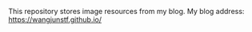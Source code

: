 This repository stores image resources from my blog. 
My blog address: https://wangjunstf.github.io/